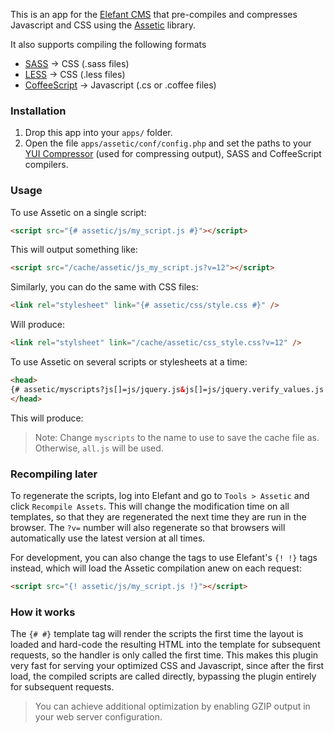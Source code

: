 This is an app for the [Elefant CMS](http://github.com/jbroadway/elefant)
that pre-compiles and compresses Javascript and CSS using the
[Assetic](https://github.com/kriswallsmith/assetic) library.

It also supports compiling the following formats

* [SASS](http://sass-lang.com/) -> CSS (.sass files)
* [LESS](http://lesscss.org/) -> CSS (.less files)
* [CoffeeScript]() -> Javascript (.cs or .coffee files)

### Installation

1. Drop this app into your `apps/` folder.
2. Open the file `apps/assetic/conf/config.php` and set the paths to your [YUI Compressor](http://developer.yahoo.com/yui/compressor/) (used for compressing output), SASS and CoffeeScript compilers.

### Usage

To use Assetic on a single script:

```html
<script src="{# assetic/js/my_script.js #}"></script>
```

This will output something like:

```html
<script src="/cache/assetic/js_my_script.js?v=12"></script>
```

Similarly, you can do the same with CSS files:

```html
<link rel="stylesheet" link="{# assetic/css/style.css #}" />
```

Will produce:

```html
<link rel="stylsheet" link="/cache/assetic/css_style.css?v=12" />
```

To use Assetic on several scripts or stylesheets at a time:

```html
<head>
{# assetic/myscripts?js[]=js/jquery.js&js[]=js/jquery.verify_values.js #}
</head>
```

This will produce:

<script src="/cache/assetic/myscripts.js?v=12"></script>

> Note: Change `myscripts` to the name to use to save the cache file as. Otherwise, `all.js` will be used.

### Recompiling later

To regenerate the scripts, log into Elefant and go to `Tools > Assetic` and
click `Recompile Assets`. This will change the modification time on all templates,
so that they are regenerated the next time they are run in the browser.
The `?v=` number will also regenerate so that browsers will automatically
use the latest version at all times.

For development, you can also change the tags to use Elefant's `{! !}` tags instead,
which will load the Assetic compilation anew on each request:

```html
<script src="{! assetic/js/my_script.js !}"></script>
```

### How it works

The `{# #}` template tag will render the scripts the first time the layout is loaded
and hard-code the resulting HTML into the template for subsequent requests, so the
handler is only called the first time. This makes this plugin very fast for
serving your optimized CSS and Javascript, since after the first load, the
compiled scripts are called directly, bypassing the plugin entirely for subsequent
requests.

> You can achieve additional optimization by enabling GZIP output in your web server configuration.
